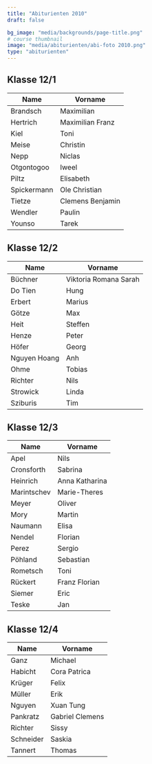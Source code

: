 ```yaml
---
title: "Abiturienten 2010"
draft: false

bg_image: "media/backgrounds/page-title.png"
# course thumbnail
image: "media/abiturienten/abi-foto 2010.png"
type: "abiturienten"
---
```


## Klasse 12/1

|Name|Vorname|
|-|-|
|Brandsch|Maximilian|
|Hertrich|Maximilian Franz|
|Kiel|Toni|
|Meise|Christin|
|Nepp|Niclas|
|Otgontogoo|Iweel|
|Piltz|Elisabeth|
|Spickermann|Ole Christian|
|Tietze|Clemens Benjamin|
|Wendler|Paulin|
|Younso|Tarek|

## Klasse 12/2

|Name|Vorname|
|-|-|
|Büchner|Viktoria Romana Sarah|
|Do Tien|Hung|
|Erbert|Marius|
|Götze|Max|
|Heit|Steffen|
|Henze|Peter|
|Höfer|Georg|
|Nguyen Hoang|Anh|
|Ohme|Tobias|
|Richter|Nils|
|Strowick|Linda|
|Sziburis|Tim|

## Klasse 12/3

|Name|Vorname|
|-|-|
|Apel|Nils|
|Cronsforth|Sabrina|
|Heinrich|Anna Katharina|
|Marintschev|Marie-Theres|
|Meyer|Oliver|
|Mory|Martin|
|Naumann|Elisa|
|Nendel|Florian|
|Perez|Sergio|
|Pöhland|Sebastian|
|Rometsch|Toni|
|Rückert|Franz Florian|
|Siemer|Eric|
|Teske|Jan|

## Klasse 12/4

|Name|Vorname|
|-|-|
|Ganz|Michael|
|Habicht|Cora Patrica|
|Krüger|Felix|
|Müller|Erik|
|Nguyen|Xuan Tung|
|Pankratz|Gabriel Clemens|
|Richter|Sissy|
|Schneider|Saskia|
|Tannert|Thomas|
